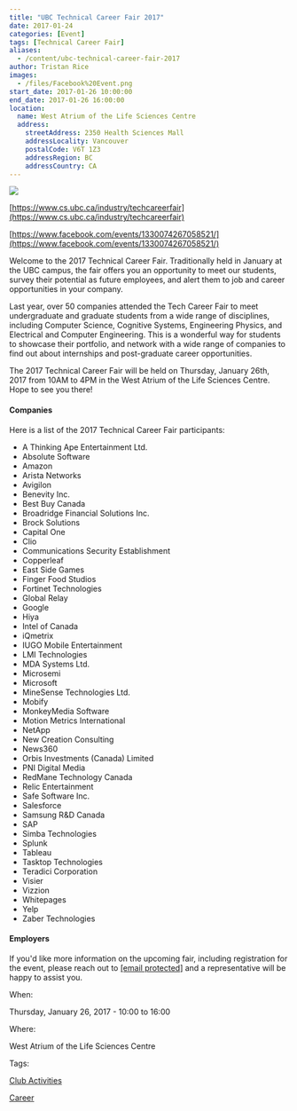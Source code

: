 ```yaml
---
title: "UBC Technical Career Fair 2017"
date: 2017-01-24
categories: [Event]
tags: [Technical Career Fair]
aliases:
  - /content/ubc-technical-career-fair-2017
author: Tristan Rice
images:
  - /files/Facebook%20Event.png
start_date: 2017-01-26 10:00:00
end_date: 2017-01-26 16:00:00
location:
  name: West Atrium of the Life Sciences Centre
  address:
    streetAddress: 2350 Health Sciences Mall
    addressLocality: Vancouver
    postalCode: V6T 1Z3
    addressRegion: BC
    addressCountry: CA
---
```


![](/files/Facebook%20Event.png)

[https://www.cs.ubc.ca/industry/techcareerfair](https://www.cs.ubc.ca/industry/techcareerfair)

[https://www.facebook.com/events/1330074267058521/](https://www.facebook.com/events/1330074267058521/)

Welcome to the 2017 Technical Career Fair. Traditionally held in January at the UBC campus, the fair offers you an opportunity to meet our students, survey their potential as future employees, and alert them to job and career opportunities in your company.

Last year, over 50 companies attended the Tech Career Fair to meet undergraduate and graduate students from a wide range of disciplines, including Computer Science, Cognitive Systems, Engineering Physics, and Electrical and Computer Engineering. This is a wonderful way for students to showcase their portfolio, and network with a wide range of companies to find out about internships and post-graduate career opportunities.

The 2017 Technical Career Fair will be held on Thursday, January 26th, 2017 from 10AM to 4PM in the West Atrium of the Life Sciences Centre. Hope to see you there!

#### Companies

Here is a list of the 2017 Technical Career Fair participants:

- A Thinking Ape Entertainment Ltd.
- Absolute Software
- Amazon
- Arista Networks
- Avigilon
- Benevity Inc.
- Best Buy Canada
- Broadridge Financial Solutions Inc.
- Brock Solutions
- Capital One
- Clio
- Communications Security Establishment
- Copperleaf
- East Side Games
- Finger Food Studios
- Fortinet Technologies
- Global Relay
- Google
- Hiya
- Intel of Canada
- iQmetrix
- IUGO Mobile Entertainment
- LMI Technologies
- MDA Systems Ltd.
- Microsemi
- Microsoft
- MineSense Technologies Ltd.
- Mobify
- MonkeyMedia Software
- Motion Metrics International
- NetApp
- New Creation Consulting
- News360
- Orbis Investments (Canada) Limited
- PNI Digital Media
- RedMane Technology Canada
- Relic Entertainment
- Safe Software Inc.
- Salesforce
- Samsung R&D Canada
- SAP
- Simba Technologies
- Splunk
- Tableau
- Tasktop Technologies
- Teradici Corporation
- Visier
- Vizzion
- Whitepages
- Yelp
- Zaber Technologies

#### Employers

If you'd like more information on the upcoming fair, including registration for the event, please reach out to [\[email protected\]](/cdn-cgi/l/email-protection#d0b3b1a2b5b5a2b6b1b9a290a5b2b3b3a3a3a3febfa2b7) and a representative will be happy to assist you.

When: 

Thursday, January 26, 2017 - 10:00 to 16:00

Where: 

West Atrium of the Life Sciences Centre

Tags: 

[Club Activities](/club)

[Career](/career)
